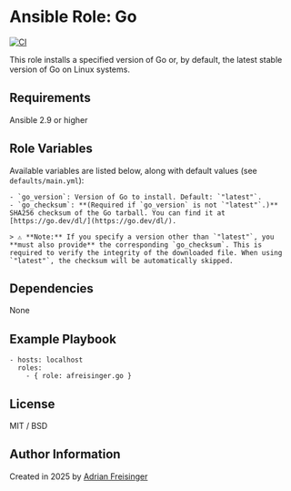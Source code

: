 # Ansible Role: Go

[![CI](https://github.com/afreisinger/ansible-role-go/actions/workflows/ci.yml/badge.svg)](https://github.com/afreisinger/ansible-role-go/actions/workflows/ci.yml)

This role installs a specified version of Go or, by default, the latest stable version of Go on Linux systems.

## Requirements

Ansible 2.9 or higher

## Role Variables

Available variables are listed below, along with default values (see `defaults/main.yml`):

    - `go_version`: Version of Go to install. Default: `"latest"`.
    - `go_checksum`: **(Required if `go_version` is not `"latest"`.)** SHA256 checksum of the Go tarball. You can find it at [https://go.dev/dl/](https://go.dev/dl/).

    > ⚠️ **Note:** If you specify a version other than `"latest"`, you **must also provide** the corresponding `go_checksum`. This is required to verify the integrity of the downloaded file. When using `"latest"`, the checksum will be automatically skipped.
    

## Dependencies

None

## Example Playbook

    - hosts: localhost
      roles:
        - { role: afreisinger.go }

## License

MIT / BSD

## Author Information

Created in 2025 by [Adrian Freisinger](https://afreisinger.gitlab.io/)
